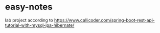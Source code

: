 # easy-notes
lab project  according to https://www.callicoder.com/spring-boot-rest-api-tutorial-with-mysql-jpa-hibernate/
